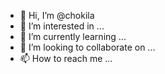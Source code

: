 - 👋 Hi, I’m @chokila
- 👀 I’m interested in ...
- 🌱 I’m currently learning ...
- 💞️ I’m looking to collaborate on ...
- 📫 How to reach me ...

<!---
chokila/chokila is a ✨ special ✨ repository because its `README.md` (this file) appears on your GitHub profile.
You can click the Preview link to take a look at your changes.
--->
